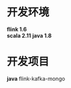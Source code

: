 # 开发环境
****flink 1.6****  
****scala 2.11**** 
****java 1.8****
# 开发项目
****java****  flink-kafka-mongo
